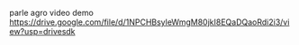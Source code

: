 parle agro video demo 
https://drive.google.com/file/d/1NPCHBsyleWmgM80jkI8EQaDQaoRdi2i3/view?usp=drivesdk
